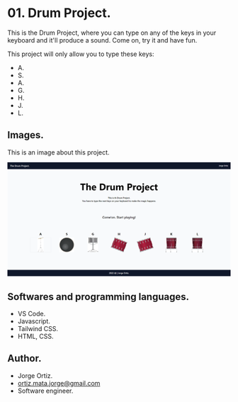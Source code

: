# 01. Drum Project.

This is the Drum Project, where you can type on any of the keys in your keyboard and it'll produce a sound.
Come on, try it and have fun.

This project will only allow you to type these keys:

* A.
* S.
* A.
* G.
* H.
* J.
* L.

## Images.

This is an image about this project.

![](images/01-drum-project.png)

## Softwares and programming languages.

* VS Code.
* Javascript.
* Tailwind CSS.
* HTML, CSS.

## Author.

* Jorge Ortiz.
* ortiz.mata.jorge@gmail.com
* Software engineer.
